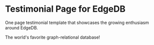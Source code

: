 # Testimonial Page for EdgeDB

One page testimonial template that showcases the growing enthusiasm around EdgeDB.

The world's favorite graph-relational database!
